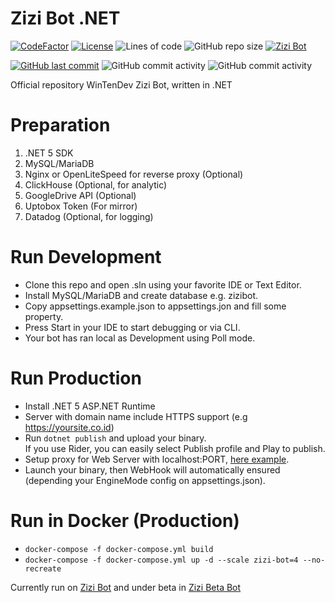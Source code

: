 # Zizi Bot .NET

[![CodeFactor](https://www.codefactor.io/repository/github/wintendev/ZiziBot.net/badge)](https://www.codefactor.io/repository/github/wintendev/ZiziBot.net)
[![License](https://img.shields.io/github/license/WinTenDev/ZiziBot.NET?label=License&color=brightgreen&cacheSeconds=3600)](./LICENSE)
![Lines of code](https://img.shields.io/tokei/lines/github/WinTenDev/ZiziBot.NET?style=flat-square)
![GitHub repo size](https://img.shields.io/github/repo-size/WinTenDev/ZiziBot.NET?style=flat-square)
[![Zizi Bot](https://github.com/WinTenDev/ZiziBot.NET/actions/workflows/zizibot-build.yml/badge.svg?branch=master)](https://github.com/WinTenDev/ZiziBot.NET/actions/workflows/zizibot-build.yml)

[![GitHub last commit](https://img.shields.io/github/last-commit/WinTenDev/ZiziBot.NET?style=flat-square)](https://github.com/WinTenDev/ZiziBot.NET)
![GitHub commit activity](https://img.shields.io/github/commit-activity/m/WinTenDev/ZiziBot.NET?style=flat-square)
![GitHub commit activity](https://img.shields.io/github/commit-activity/w/WinTenDev/ZiziBot.NET?style=flat-square)

Official repository WinTenDev Zizi Bot, written in .NET

# Preparation

1. .NET 5 SDK
2. MySQL/MariaDB
3. Nginx or OpenLiteSpeed for reverse proxy (Optional)
4. ClickHouse (Optional, for analytic)
5. GoogleDrive API (Optional)
6. Uptobox Token (For mirror)
7. Datadog (Optional, for logging)

# Run Development

- Clone this repo and open .sln using your favorite IDE or Text Editor.
- Install MySQL/MariaDB and create database e.g. zizibot.
- Copy appsettings.example.json to appsettings.jon and fill some property.
- Press Start in your IDE to start debugging or via CLI.
- Your bot has ran local as Development using Poll mode.

# Run Production

- Install .NET 5 ASP.NET Runtime
- Server with domain name include HTTPS support (e.g https://yoursite.co.id)
- Run `dotnet publish` and upload your binary.
  <br>If you use Rider, you can easily select Publish profile and Play to publish.
- Setup proxy for Web Server with localhost:PORT, [here example](https://www.google.com/search?client=firefox-b-d&q=nginx+reverse+proxy+example).
- Launch your binary, then WebHook will automatically ensured (depending your EngineMode config on appsettings.json).

# Run in Docker (Production)
- `docker-compose -f docker-compose.yml build`
- `docker-compose -f docker-compose.yml up -d --scale zizi-bot=4 --no-recreate`


Currently run on [Zizi Bot](t.me/MissZiziBot) and under beta in [Zizi Beta Bot](t.me/MissZiziBetaBot)
